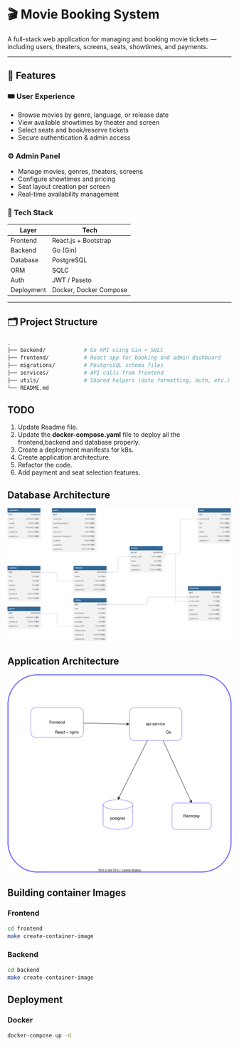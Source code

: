 # 🎬 Movie Booking System

A full-stack web application for managing and booking movie tickets — including users, theaters, screens, seats, showtimes, and payments.

---

## 🚀 Features

### 🎟 User Experience

- Browse movies by genre, language, or release date
- View available showtimes by theater and screen
- Select seats and book/reserve tickets
- Secure authentication & admin access

### ⚙️ Admin Panel

- Manage movies, genres, theaters, screens
- Configure showtimes and pricing
- Seat layout creation per screen
- Real-time availability management

### 🧩 Tech Stack

| Layer      | Tech                   |
| ---------- | ---------------------- |
| Frontend   | React.js + Bootstrap   |
| Backend    | Go (Gin)               |
| Database   | PostgreSQL             |
| ORM        | SQLC                   |
| Auth       | JWT / Paseto           |
| Deployment | Docker, Docker Compose |

---

## 🗂 Project Structure

```sh
.
├── backend/            # Go API using Gin + SQLC
├── frontend/           # React app for booking and admin dashboard
├── migrations/         # PostgreSQL schema files
├── services/           # API calls from frontend
├── utils/              # Shared helpers (date formatting, auth, etc.)
└── README.md
```

## TODO

1. Update Readme file.
2. Update the **docker-compose.yaml** file to deploy all the frontend,backend and database properly.
3. Create a deployment manifests for k8s.
4. Create application architecture.
5. Refactor the code.
6. Add payment and seat selection features.

## Database Architecture

![DB Architecture](backend/go/MoviesBookingSystem.svg)

## Application Architecture

![alt text](Architecture.svg)

## Building container Images

### Frontend

```bash
cd frontend
make create-container-image
```

### Backend

```bash
cd backend
make create-container-image
```

## Deployment

### Docker

```bash
docker-compose up -d
```
